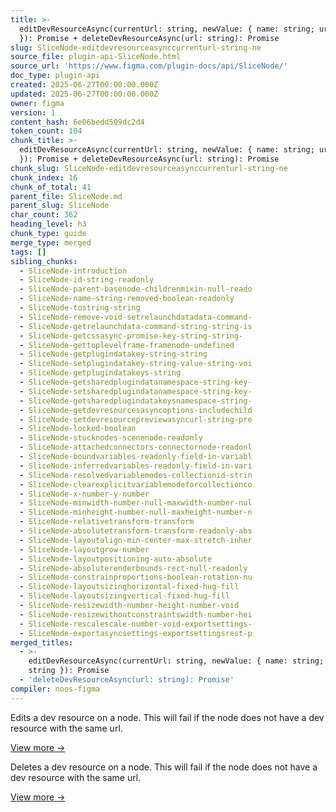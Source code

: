 ```yaml
---
title: >-
  editDevResourceAsync(currentUrl: string, newValue: { name: string; url: string
  }): Promise + deleteDevResourceAsync(url: string): Promise
slug: SliceNode-editdevresourceasynccurrenturl-string-ne
source_file: plugin-api-SliceNode.html
source_url: 'https://www.figma.com/plugin-docs/api/SliceNode/'
doc_type: plugin-api
created: 2025-06-27T00:00:00.000Z
updated: 2025-06-27T00:00:00.000Z
owner: figma
version: 1
content_hash: 6e06bedd509dc2d4
token_count: 104
chunk_title: >-
  editDevResourceAsync(currentUrl: string, newValue: { name: string; url: string
  }): Promise + deleteDevResourceAsync(url: string): Promise
chunk_slug: SliceNode-editdevresourceasynccurrenturl-string-ne
chunk_index: 16
chunk_of_total: 41
parent_file: SliceNode.md
parent_slug: SliceNode
char_count: 362
heading_level: h3
chunk_type: guide
merge_type: merged
tags: []
sibling_chunks:
  - SliceNode-introduction
  - SliceNode-id-string-readonly
  - SliceNode-parent-basenode-childrenmixin-null-reado
  - SliceNode-name-string-removed-boolean-readonly
  - SliceNode-tostring-string
  - SliceNode-remove-void-setrelaunchdatadata-command-
  - SliceNode-getrelaunchdata-command-string-string-is
  - SliceNode-getcssasync-promise-key-string-string-
  - SliceNode-gettoplevelframe-framenode-undefined
  - SliceNode-getplugindatakey-string-string
  - SliceNode-setplugindatakey-string-value-string-voi
  - SliceNode-getplugindatakeys-string
  - SliceNode-getsharedplugindatanamespace-string-key-
  - SliceNode-setsharedplugindatanamespace-string-key-
  - SliceNode-getsharedplugindatakeysnamespace-string-
  - SliceNode-getdevresourcesasyncoptions-includechild
  - SliceNode-setdevresourcepreviewasyncurl-string-pre
  - SliceNode-locked-boolean
  - SliceNode-stucknodes-scenenode-readonly
  - SliceNode-attachedconnectors-connectornode-readonl
  - SliceNode-boundvariables-readonly-field-in-variabl
  - SliceNode-inferredvariables-readonly-field-in-vari
  - SliceNode-resolvedvariablemodes-collectionid-strin
  - SliceNode-clearexplicitvariablemodeforcollectionco
  - SliceNode-x-number-y-number
  - SliceNode-minwidth-number-null-maxwidth-number-nul
  - SliceNode-minheight-number-null-maxheight-number-n
  - SliceNode-relativetransform-transform
  - SliceNode-absolutetransform-transform-readonly-abs
  - SliceNode-layoutalign-min-center-max-stretch-inher
  - SliceNode-layoutgrow-number
  - SliceNode-layoutpositioning-auto-absolute
  - SliceNode-absoluterenderbounds-rect-null-readonly
  - SliceNode-constrainproportions-boolean-rotation-nu
  - SliceNode-layoutsizinghorizontal-fixed-hug-fill
  - SliceNode-layoutsizingvertical-fixed-hug-fill
  - SliceNode-resizewidth-number-height-number-void
  - SliceNode-resizewithoutconstraintswidth-number-hei
  - SliceNode-rescalescale-number-void-exportsettings-
  - SliceNode-exportasyncsettings-exportsettingsrest-p
merged_titles:
  - >-
    editDevResourceAsync(currentUrl: string, newValue: { name: string; url:
    string }): Promise
  - 'deleteDevResourceAsync(url: string): Promise'
compiler: noos-figma
---
```


Edits a dev resource on a node. This will fail if the node does not have a dev resource with the same url.

[View more →](/plugin-docs/api/properties/nodes-editdevresourceasync/)

Deletes a dev resource on a node. This will fail if the node does not have a dev resource with the same url.

[View more →](/plugin-docs/api/properties/nodes-deletedevresourceasync/)
